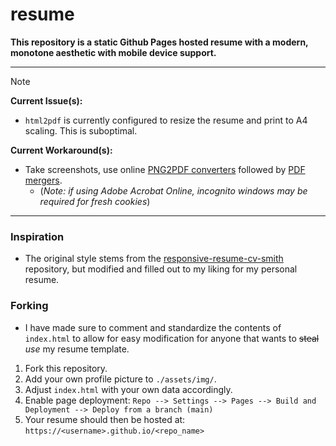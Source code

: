 # resume
**This repository is a static Github Pages hosted resume with a modern, monotone aesthetic with mobile device support.**

---

> [!note]
> **Current Issue(s):**
> - `html2pdf` is currently configured to resize the resume and print to A4 scaling. This is suboptimal.
>
> **Current Workaround(s):**
> - Take screenshots, use online [PNG2PDF converters](https://png2pdf.com/) followed by [PDF mergers](https://smallpdf.com/merge-pdf).
>   - (*Note: if using Adobe Acrobat Online, incognito windows may be required for fresh cookies*)

--- 

### Inspiration
- The original style stems from the [responsive-resume-cv-smith](https://github.com/bedimcode/responsive-resume-cv-smith)
repository, but modified and filled out to my liking for my personal resume.

### Forking
- I have made sure to comment and standardize the contents of `index.html` to allow for easy modification for anyone that
wants to ~~steal~~ *use* my resume template.


1. Fork this repository.
2. Add your own profile picture to `./assets/img/`.
3. Adjust `index.html` with your own data accordingly.
4. Enable page deployment: ``Repo --> Settings --> Pages --> Build and Deployment --> Deploy from a branch (main)``
5. Your resume should then be hosted at: `https://<username>.github.io/<repo_name>`
 